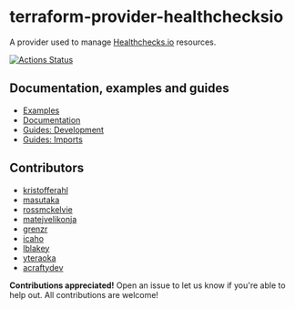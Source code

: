 # terraform-provider-healthchecksio

A provider used to manage [Healthchecks.io](https://healthchecks.io/) resources.

[![Actions Status](https://github.com/kristofferahl/terraform-provider-healthchecksio/workflows/CI/badge.svg)](https://github.com/kristofferahl/terraform-provider-healthchecksio/actions)

## Documentation, examples and guides

* [Examples](./examples)
* [Documentation](./docs/index.md)
* [Guides: Development](./docs/guides/development.md)
* [Guides: Imports](./docs/guides/imports.md)

## Contributors
- [kristofferahl](https://github.com/kristofferahl)
- [masutaka](https://github.com/masutaka)
- [rossmckelvie](https://github.com/rossmckelvie)
- [matejvelikonja](https://github.com/matejvelikonja)
- [grenzr](https://github.com/grenzr)
- [icaho](https://github.com/icaho)
- [lblakey](https://github.com/lblakey)
- [yteraoka](https://github.com/yteraoka)
- [acraftydev](https://github.com/acraftydev)

**Contributions appreciated!**
Open an issue to let us know if you're able to help out. All contributions are welcome!
